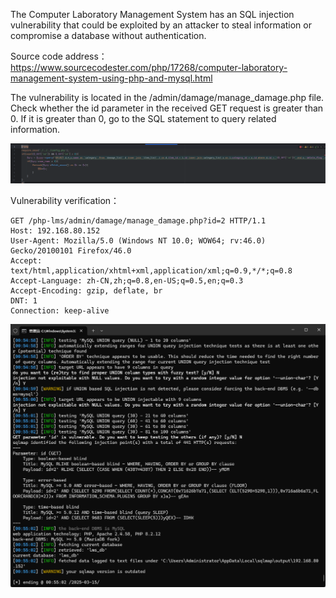 

The Computer Laboratory Management System has an SQL injection vulnerability that could be exploited by an attacker to steal information or compromise a database without authentication.





Source code address：https://www.sourcecodester.com/php/17268/computer-laboratory-management-system-using-php-and-mysql.html



The vulnerability is located in the /admin/damage/manage_damage.php file. Check whether the id parameter in the received GET request is greater than 0. If it is greater than 0, go to the SQL statement to query related information.

![image-20250315005640031](images/image-20250315005640031.png)



Vulnerability verification：

```
GET /php-lms/admin/damage/manage_damage.php?id=2 HTTP/1.1
Host: 192.168.80.152
User-Agent: Mozilla/5.0 (Windows NT 10.0; WOW64; rv:46.0) Gecko/20100101 Firefox/46.0
Accept: text/html,application/xhtml+xml,application/xml;q=0.9,*/*;q=0.8
Accept-Language: zh-CN,zh;q=0.8,en-US;q=0.5,en;q=0.3
Accept-Encoding: gzip, deflate, br
DNT: 1
Connection: keep-alive

```

![image-20250315005538758](images/image-20250315005538758.png)



































